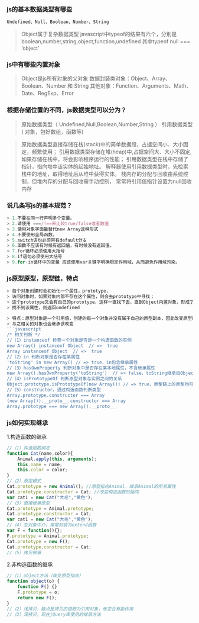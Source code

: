 ### js的基本数据类型有哪些
```javascript
Undefined、Null、Boolean、Number、String
```
> Object属于复杂数据类型
> javascript中typeof的结果有六个，分别是boolean,number,string,object,function,undefined
> 其中typeof null === ‘object’ 


### js中有哪些内置对象
> Object是js所有对象的父对象
> 数据封装类对象：Object、Array、Boolean、Number 和 String
> 其他对象：Function、Arguments、Math、Date、RegExp、Error

### 根据存储位置的不同，js数据类型可以分为？

> 原始数据类型（ Undefined,Null,Boolean,Number,String ）
> 引用数据类型 ( 对象，包好数组，函数等)

> 原始数据类型直接存储在栈(stack)中的简单数据段，占据空间小、大小固定，频繁使用；
> 引用数据类型存储在堆(heap)中,占据空间大、大小不固定,如果存储在栈中，将会影响程序运行的性能；
> 引用数据类型在栈中存储了指针，指向堆中该实体的起始地址。
> 解释器使用引用数据类型时，先检索栈中的地址，取得地址后从堆中获得实体。
> 栈内存的分配与回收由系统控制，但堆内存的分配与回收需手动控制，
> 常常将引用值指针设置为null回收内存

### 说几条写js的基本规范？
```javascript
> 1.不要在同一行声明多个变量。
> 2.请使用 ===/!==来比较true/false或者数值
> 3.使用对象字面量替代new Array这种形式
> 4.不要使用全局函数。
> 5.switch语句必须带有default分支
> 6.函数不应该有时候有返回值，有时候没有返回值。
> 7.for循环必须使用大括号
> 8.if语句必须使用大括号
> 9.for-in循环中的变量 应该使用var关键字明确限定作用域，从而避免作用域污染。
```

### js原型原型，原型链，特点
```javascript
> 每个对象创建时会初始化一个属性，prototype，
> 访问对象时，如果对象内部不存在这个属性，则会去prototype中寻找；
> 这个prototype又会有自己的prototype，这样一直找下去，直到Object内置对象，形成了原型链。
> 找不到该属性，则返回undefined

> 特点：原型对象是一个引用值，创建的每一个对象并没有属于自己的原型副本，因此改变原型时，
> 与之相关的对象也会继承该改变
```javascript
/* 相关判断 */
//（1）instanceof 检查一个对象是否是一个构造函数的实例
new Array() instanceof Object  // =>  true 
Array instanceof Object  // =>  true
//（2）in 判断对象是否存在某属性
'toString' in new Array() // => true，in包含继承属性
//（3）hasOwnProperty 判断对象中是否存在某本地属性，不含继承属性
new Array().hasOwnProperty('toString')  // => false，toString继承自Object
//（4）isPrototypeOf 判断原型对象与实例之间的关系
Object.prototype.isPrototypeOf(new Array()) // => true，原型链上的原型均可
//（5）constructor，通过构造函数判断类型
Array.prototype.constructor === Array
(new Array()).__proto__.constructor === Array
Array.prototype === new Array().__proto__
```

### js如何实现继承
1.构造函数的继承
```javascript
//（1）构造函数绑定
function Cat(name,color){
    Animal.apply(this, arguments);
    this.name = name;
    this.color = color;
}
//（2）原型模式
Cat.prototype = new Animal(); //原型指向Animal，继承Animal的所有属性
Cat.prototype.constructor = Cat; //改变构造函数的指向
var cat1 = new Cat("大毛","黄色");
//（3）直接继承原型
Cat.prototype = Animal.prototype;
Cat.prototype.constructor = Cat;
var cat1 = new Cat("大毛","黄色");
//（4）空对象中介，常常封装为extend函数
var F = function(){};
F.prototype = Animal.prototype;
Cat.prototype = new F();
Cat.prototype.constructor = Cat;
//（5）拷贝继承
```

2.非构造函数的继承
```javascript
//（1）object方法（改变原型指向）
function object(o) {
    function F() {}
    F.prototype = o;
    return new F();
}
//（2）浅拷贝，缺点是拷贝的值若为引用对象，改变会有副作用
//（3）深拷贝，现在jQuery库使用的继承方法
```